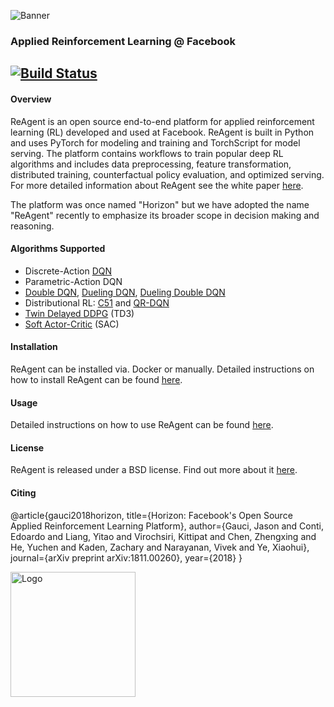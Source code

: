 ![Banner](logo/horizon_banner.png)
### Applied Reinforcement Learning @ Facebook
[![Build Status](https://ci.pytorch.org/jenkins/buildStatus/icon?job=horizon-master)](https://ci.pytorch.org/jenkins/job/horizon-master/)
---

#### Overview
ReAgent is an open source end-to-end platform for applied reinforcement learning (RL) developed and used at Facebook. ReAgent is built in Python and uses PyTorch for modeling and training and TorchScript for model serving. The platform contains workflows to train popular deep RL algorithms and includes data preprocessing, feature transformation, distributed training, counterfactual policy evaluation, and optimized serving. For more detailed information about ReAgent see the white paper [here](https://research.fb.com/publications/horizon-facebooks-open-source-applied-reinforcement-learning-platform/).

The platform was once named "Horizon" but we have adopted the name "ReAgent" recently to emphasize its broader scope in decision making and reasoning.

#### Algorithms Supported
- Discrete-Action [DQN](https://storage.googleapis.com/deepmind-media/dqn/DQNNaturePaper.pdf)
- Parametric-Action DQN
- [Double DQN](https://arxiv.org/abs/1509.06461), [Dueling DQN](https://arxiv.org/abs/1511.06581), [Dueling Double DQN](https://arxiv.org/abs/1710.02298)
- Distributional RL: [C51](https://arxiv.org/abs/1707.06887) and [QR-DQN](https://arxiv.org/abs/1710.10044)
- [Twin Delayed DDPG](https://arxiv.org/abs/1802.09477) (TD3)
- [Soft Actor-Critic](https://arxiv.org/abs/1801.01290) (SAC)

#### Installation
ReAgent can be installed via. Docker or manually. Detailed instructions on how to install ReAgent can be found [here](docs/installation.rst).

#### Usage
Detailed instructions on how to use ReAgent can be found [here](docs/usage.rst).

#### License
ReAgent is released under a BSD license.  Find out more about it [here](LICENSE).

#### Citing
@article{gauci2018horizon,
  title={Horizon: Facebook's Open Source Applied Reinforcement Learning Platform},
  author={Gauci, Jason and Conti, Edoardo and Liang, Yitao and Virochsiri, Kittipat and Chen, Zhengxing and He, Yuchen and Kaden, Zachary and Narayanan, Vivek and Ye, Xiaohui},
  journal={arXiv preprint arXiv:1811.00260},
  year={2018}
}

<img src="logo/horizon_logo.png" alt="Logo" width="200"/>
